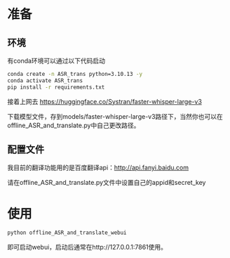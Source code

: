 
# 准备
## 环境
有conda环境可以通过以下代码启动
```bash
conda create -n ASR_trans python=3.10.13 -y
conda activate ASR_trans
pip install -r requirements.txt

```

接着上网去 https://huggingface.co/Systran/faster-whisper-large-v3

下载模型文件，存到models/faster-whisper-large-v3路径下，当然你也可以在offline_ASR_and_translate.py中自己更改路径。

## 配置文件

我目前的翻译功能用的是百度翻译api：http://api.fanyi.baidu.com

请在offline_ASR_and_translate.py文件中设置自己的appid和secret_key

# 使用
```bash
python offline_ASR_and_translate_webui
```
即可启动webui，启动后通常在http://127.0.0.1:7861使用。